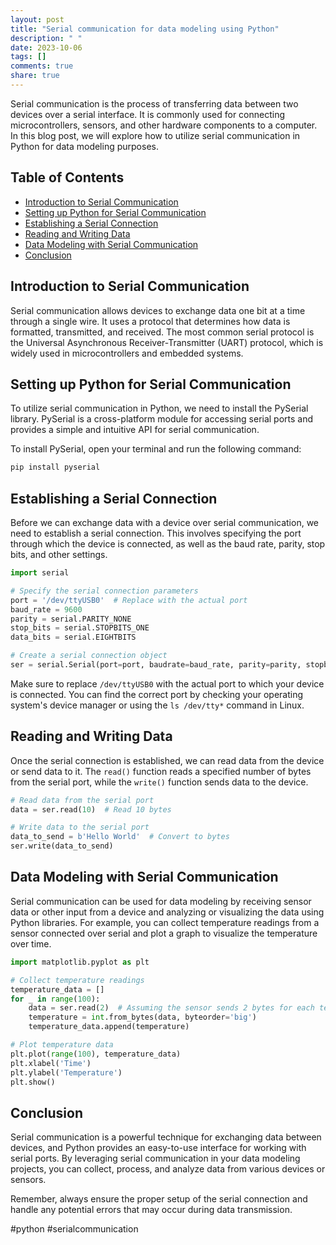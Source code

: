 ```yaml
---
layout: post
title: "Serial communication for data modeling using Python"
description: " "
date: 2023-10-06
tags: []
comments: true
share: true
---
```


Serial communication is the process of transferring data between two devices over a serial interface. It is commonly used for connecting microcontrollers, sensors, and other hardware components to a computer. In this blog post, we will explore how to utilize serial communication in Python for data modeling purposes.

## Table of Contents
- [Introduction to Serial Communication](#introduction-to-serial-communication)
- [Setting up Python for Serial Communication](#setting-up-python-for-serial-communication)
- [Establishing a Serial Connection](#establishing-a-serial-connection)
- [Reading and Writing Data](#reading-and-writing-data)
- [Data Modeling with Serial Communication](#data-modeling-with-serial-communication)
- [Conclusion](#conclusion)

## Introduction to Serial Communication

Serial communication allows devices to exchange data one bit at a time through a single wire. It uses a protocol that determines how data is formatted, transmitted, and received. The most common serial protocol is the Universal Asynchronous Receiver-Transmitter (UART) protocol, which is widely used in microcontrollers and embedded systems.

## Setting up Python for Serial Communication

To utilize serial communication in Python, we need to install the PySerial library. PySerial is a cross-platform module for accessing serial ports and provides a simple and intuitive API for serial communication.

To install PySerial, open your terminal and run the following command:

```bash
pip install pyserial
```

## Establishing a Serial Connection

Before we can exchange data with a device over serial communication, we need to establish a serial connection. This involves specifying the port through which the device is connected, as well as the baud rate, parity, stop bits, and other settings.

```python
import serial

# Specify the serial connection parameters
port = '/dev/ttyUSB0'  # Replace with the actual port
baud_rate = 9600
parity = serial.PARITY_NONE
stop_bits = serial.STOPBITS_ONE
data_bits = serial.EIGHTBITS

# Create a serial connection object
ser = serial.Serial(port=port, baudrate=baud_rate, parity=parity, stopbits=stop_bits, bytesize=data_bits)
```

Make sure to replace `/dev/ttyUSB0` with the actual port to which your device is connected. You can find the correct port by checking your operating system's device manager or using the `ls /dev/tty*` command in Linux.

## Reading and Writing Data

Once the serial connection is established, we can read data from the device or send data to it. The `read()` function reads a specified number of bytes from the serial port, while the `write()` function sends data to the device.

```python
# Read data from the serial port
data = ser.read(10)  # Read 10 bytes

# Write data to the serial port
data_to_send = b'Hello World'  # Convert to bytes
ser.write(data_to_send)
```

## Data Modeling with Serial Communication

Serial communication can be used for data modeling by receiving sensor data or other input from a device and analyzing or visualizing the data using Python libraries. For example, you can collect temperature readings from a sensor connected over serial and plot a graph to visualize the temperature over time.

```python
import matplotlib.pyplot as plt

# Collect temperature readings
temperature_data = []
for _ in range(100):
    data = ser.read(2)  # Assuming the sensor sends 2 bytes for each temperature reading
    temperature = int.from_bytes(data, byteorder='big')
    temperature_data.append(temperature)

# Plot temperature data
plt.plot(range(100), temperature_data)
plt.xlabel('Time')
plt.ylabel('Temperature')
plt.show()
```

## Conclusion

Serial communication is a powerful technique for exchanging data between devices, and Python provides an easy-to-use interface for working with serial ports. By leveraging serial communication in your data modeling projects, you can collect, process, and analyze data from various devices or sensors.

Remember, always ensure the proper setup of the serial connection and handle any potential errors that may occur during data transmission.

#python #serialcommunication